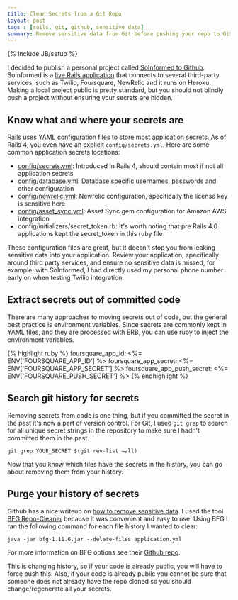 ```yaml
---
title: Clean Secrets from a Git Repo
layout: post
tags : [rails, git, github, sensitive data]
summary: Remove sensitive data from Git before pushing your repo to Github.
---
```

{% include JB/setup %}

I decided to publish a personal project called [SoInformed to Github](https://github.com/bwillis/soinformed). SoInformed is a [live Rails application](https://soinformed.herokuapp.com) that connects to several third-party services, such as Twilio, Foursquare, NewRelic and it runs on Heroku. Making a local project public is pretty standard, but you should not blindly push a project without ensuring your secrets are hidden.

## Know what and where your secrets are

Rails uses YAML configuration files to store most application secrets. As of Rails 4, you even have an explicit `config/secrets.yml`. Here are some common application secrets locations:

* [config/secrets.yml](https://github.com/bwillis/soinformed/blob/master/config/secrets.yml): Introduced in Rails 4, should contain most if not all application secrets
* [config/database.yml](https://github.com/bwillis/soinformed/blob/master/config/database.yml): Database specific usernames, passwords and other configuration
* [config/newrelic.yml](https://github.com/bwillis/soinformed/blob/master/config/newrelic.yml): Newrelic configuration, specifically the license key is sensitive here
* [config/asset_sync.yml](https://github.com/bwillis/soinformed/blob/master/config/asset_sync.yml): Asset Sync gem configuration for Amazon AWS integration
* config/initializers/secret_token.rb: It's worth noting that pre Rails 4.0 applications kept the secret_token in this ruby file

These configuration files are great, but it doesn't stop you from leaking sensitive data into your application. Review your application, specifically around third party services, and ensure no sensitive data is missed, for example, with SoInformed, I had directly used my personal phone number early on when testing Twilio integration.

## Extract secrets out of committed code

There are many approaches to moving secrets out of code, but the general best practice is environment variables. Since secrets are commonly kept in YAML files, and they are processed with ERB, you can use ruby to inject the environment variables.

{% highlight ruby %}
foursquare_app_id: <%= ENV['FOURSQUARE_APP_ID'] %>
foursquare_app_secret: <%= ENV['FOURSQUARE_APP_SECRET'] %>
foursquare_app_push_secret: <%= ENV['FOURSQUARE_PUSH_SECRET'] %>
{% endhighlight %}

## Search git history for secrets

Removing secrets from code is one thing, but if you committed the secret in the past it's now a part of version control. For Git, I used `git grep` to search for all unique secret strings in the repository to make sure I hadn't committed them in the past.

`git grep YOUR_SECRET $(git rev-list —all)`

Now that you know which files have the secrets in the history, you can go about removing them from your history.

## Purge your history of secrets
Github has a nice writeup on [how to remove sensitive data](https://help.github.com/articles/remove-sensitive-data). I used the tool [BFG Repo-Cleaner](https://rtyley.github.io/bfg-repo-cleaner/) because it was convenient and easy to use. Using BFG I ran the following command for each file history I wanted to clear:

`java -jar bfg-1.11.6.jar --delete-files application.yml`

For more information on BFG options see their [Github repo](https://rtyley.github.io/bfg-repo-cleaner/).

This is changing history, so if your code is already public, you will have to force push this. Also, if your code is already public you cannot be sure that someone does not already have the repo cloned so you should change/regenerate all your secrets.